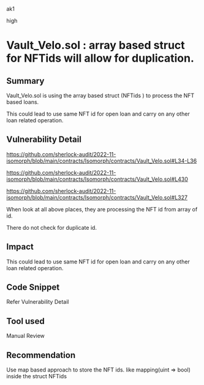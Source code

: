 ak1

high

# Vault_Velo.sol : array based struct for NFTids  will allow for duplication.

## Summary

Vault_Velo.sol is using the array based struct (NFTids ) to process the NFT based loans.

This could lead to use same NFT id for open loan and carry on any other loan related operation.

## Vulnerability Detail

https://github.com/sherlock-audit/2022-11-isomorph/blob/main/contracts/Isomorph/contracts/Vault_Velo.sol#L34-L36

https://github.com/sherlock-audit/2022-11-isomorph/blob/main/contracts/Isomorph/contracts/Vault_Velo.sol#L430

https://github.com/sherlock-audit/2022-11-isomorph/blob/main/contracts/Isomorph/contracts/Vault_Velo.sol#L327

When look at all above places, they are processing the NFT id from array of id.

There do not check for duplicate id.

## Impact

This could lead to use same NFT id for open loan and carry on any other loan related operation.

## Code Snippet

Refer Vulnerability Detail

## Tool used

Manual Review

## Recommendation

Use map based approach to store the NFT ids. like  mapping(uint => bool) inside the struct NFTids
